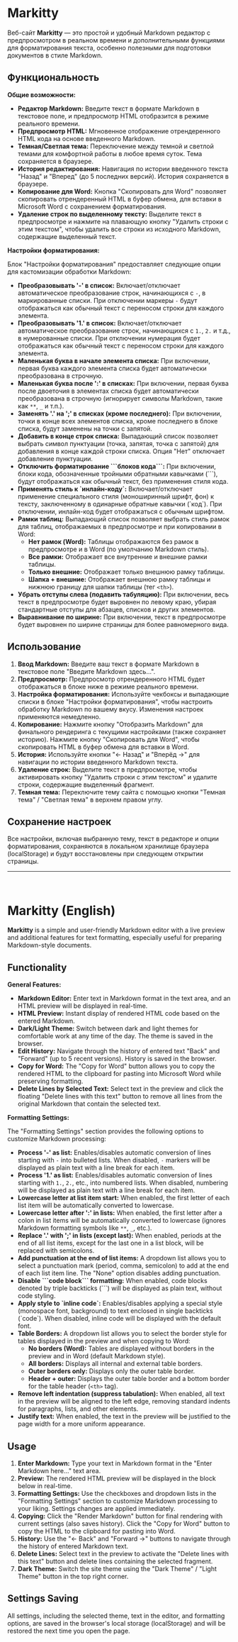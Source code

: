 # Markitty

Веб-сайт **Markitty** — это простой и удобный Markdown редактор с предпросмотром в реальном времени и дополнительными функциями для форматирования текста, особенно полезными для подготовки документов в стиле Markdown.

## Функциональность

**Общие возможности:**

- **Редактор Markdown:** Введите текст в формате Markdown в текстовое поле, и предпросмотр HTML отобразится в режиме реального времени.
- **Предпросмотр HTML:** Мгновенное отображение отрендеренного HTML кода на основе введенного Markdown.
- **Темная/Светлая тема:** Переключение между темной и светлой темами для комфортной работы в любое время суток. Тема сохраняется в браузере.
- **История редактирования:** Навигация по истории введенного текста "Назад" и "Вперед" (до 5 последних версий). История сохраняется в браузере.
- **Копирование для Word:** Кнопка "Скопировать для Word" позволяет скопировать отрендеренный HTML в буфер обмена, для вставки в Microsoft Word с сохранением форматирования.
- **Удаление строк по выделенному тексту:** Выделите текст в предпросмотре и нажмите на плавающую кнопку "Удалить строки с этим текстом", чтобы удалить все строки из исходного Markdown, содержащие выделенный текст.

**Настройки форматирования:**

Блок "Настройки форматирования" предоставляет следующие опции для кастомизации обработки Markdown:

- **Преобразовывать '-' в список:** Включает/отключает автоматическое преобразование строк, начинающихся с `-`, в маркированные списки. При отключении маркеры `-` будут отображаться как обычный текст с переносом строки для каждого элемента.
- **Преобразовывать '1.' в список:** Включает/отключает автоматическое преобразование строк, начинающихся с `1.`, `2.` и т.д., в нумерованные списки. При отключении нумерация будет отображаться как обычный текст с переносом строки для каждого элемента.
- **Маленькая буква в начале элемента списка:** При включении, первая буква каждого элемента списка будет автоматически преобразована в строчную.
- **Маленькая буква после ':' в списках:** При включении, первая буква после двоеточия в элементах списка будет автоматически преобразована в строчную (игнорирует символы Markdown, такие как `**`, `_` и т.п.).
- **Заменять '.' на ';' в списках (кроме последнего):** При включении, точки в конце всех элементов списка, кроме последнего в блоке списка, будут заменены на точки с запятой.
- **Добавить в конце строк списка:** Выпадающий список позволяет выбрать символ пунктуации (точка, запятая, точка с запятой) для добавления в конце каждой строки списка. Опция "Нет" отключает добавление пунктуации.
- **Отключить форматирование \`\`\`блоков кода\`\`\`:** При включении, блоки кода, обозначенные тройными обратными кавычками (\`\`\`), будут отображаться как обычный текст, без применения стиля кода.
- **Применять стиль к \`инлайн-коду\`:** Включает/отключает применение специального стиля (моноширинный шрифт, фон) к тексту, заключенному в одинарные обратные кавычки (\`код\`). При отключении, инлайн-код будет отображаться с обычным шрифтом.
- **Рамки таблиц:** Выпадающий список позволяет выбрать стиль рамок для таблиц, отображаемых в предпросмотре и при копировании в Word:
  - **Нет рамок (Word):** Таблицы отображаются без рамок в предпросмотре и в Word (по умолчанию Markdown стиль).
  - **Все рамки:** Отображает все внутренние и внешние рамки таблицы.
  - **Только внешние:** Отображает только внешнюю рамку таблицы.
  - **Шапка + внешние:** Отображает внешнюю рамку таблицы и нижнюю границу для шапки таблицы (тег `<th>`).
- **Убрать отступы слева (подавить табуляцию):** При включении, весь текст в предпросмотре будет выровнен по левому краю, убирая стандартные отступы для абзацев, списков и других элементов.
- **Выравнивание по ширине:** При включении, текст в предпросмотре будет выровнен по ширине страницы для более равномерного вида.

## Использование

1.  **Ввод Markdown:** Введите ваш текст в формате Markdown в текстовое поле "Введите Markdown здесь...".
2.  **Предпросмотр:** Предпросмотр отрендеренного HTML будет отображаться в блоке ниже в режиме реального времени.
3.  **Настройка форматирования:** Используйте чекбоксы и выпадающие списки в блоке "Настройки форматирования", чтобы настроить обработку Markdown по вашему вкусу. Изменения настроек применяются немедленно.
4.  **Копирование:** Нажмите кнопку "Отобразить Markdown" для финального рендеринга с текущими настройками (также сохраняет историю). Нажмите кнопку "Скопировать для Word", чтобы скопировать HTML в буфер обмена для вставки в Word.
5.  **История:** Используйте кнопки "← Назад" и "Вперёд →" для навигации по истории введенного Markdown текста.
6.  **Удаление строк:** Выделите текст в предпросмотре, чтобы активировать кнопку "Удалить строки с этим текстом" и удалите строки, содержащие выделенный фрагмент.
7.  **Темная тема:** Переключите тему сайта с помощью кнопки "Темная тема" / "Светлая тема" в верхнем правом углу.

## Сохранение настроек

Все настройки, включая выбранную тему, текст в редакторе и опции форматирования, сохраняются в локальном хранилище браузера (localStorage) и будут восстановлены при следующем открытии страницы.

---

<br>

# Markitty (English)

**Markitty** is a simple and user-friendly Markdown editor with a live preview and additional features for text formatting, especially useful for preparing Markdown-style documents.

## Functionality

**General Features:**

- **Markdown Editor:** Enter text in Markdown format in the text area, and an HTML preview will be displayed in real-time.
- **HTML Preview:** Instant display of rendered HTML code based on the entered Markdown.
- **Dark/Light Theme:** Switch between dark and light themes for comfortable work at any time of the day. The theme is saved in the browser.
- **Edit History:** Navigate through the history of entered text "Back" and "Forward" (up to 5 recent versions). History is saved in the browser.
- **Copy for Word:** The "Copy for Word" button allows you to copy the rendered HTML to the clipboard for pasting into Microsoft Word while preserving formatting.
- **Delete Lines by Selected Text:** Select text in the preview and click the floating "Delete lines with this text" button to remove all lines from the original Markdown that contain the selected text.

**Formatting Settings:**

The "Formatting Settings" section provides the following options to customize Markdown processing:

- **Process '-' as list:** Enables/disables automatic conversion of lines starting with `-` into bulleted lists. When disabled, `-` markers will be displayed as plain text with a line break for each item.
- **Process '1.' as list:** Enables/disables automatic conversion of lines starting with `1.`, `2.`, etc., into numbered lists. When disabled, numbering will be displayed as plain text with a line break for each item.
- **Lowercase letter at list item start:** When enabled, the first letter of each list item will be automatically converted to lowercase.
- **Lowercase letter after ':' in lists:** When enabled, the first letter after a colon in list items will be automatically converted to lowercase (ignores Markdown formatting symbols like `**`, `_`, etc.).
- **Replace '.' with ';' in lists (except last):** When enabled, periods at the end of all list items, except for the last one in a list block, will be replaced with semicolons.
- **Add punctuation at the end of list items:** A dropdown list allows you to select a punctuation mark (period, comma, semicolon) to add at the end of each list item line. The "None" option disables adding punctuation.
- **Disable \`\`\`code block\`\`\` formatting:** When enabled, code blocks denoted by triple backticks (\`\`\`) will be displayed as plain text, without code styling.
- **Apply style to \`inline code\`:** Enables/disables applying a special style (monospace font, background) to text enclosed in single backticks (\`code\`). When disabled, inline code will be displayed with the default font.
- **Table Borders:** A dropdown list allows you to select the border style for tables displayed in the preview and when copying to Word:
  - **No borders (Word):** Tables are displayed without borders in the preview and in Word (default Markdown style).
  - **All borders:** Displays all internal and external table borders.
  - **Outer borders only:** Displays only the outer table border.
  - **Header + outer:** Displays the outer table border and a bottom border for the table header (`<th>` tag).
- **Remove left indentation (suppress tabulation):** When enabled, all text in the preview will be aligned to the left edge, removing standard indents for paragraphs, lists, and other elements.
- **Justify text:** When enabled, the text in the preview will be justified to the page width for a more uniform appearance.

## Usage

1.  **Enter Markdown:** Type your text in Markdown format in the "Enter Markdown here..." text area.
2.  **Preview:** The rendered HTML preview will be displayed in the block below in real-time.
3.  **Formatting Settings:** Use the checkboxes and dropdown lists in the "Formatting Settings" section to customize Markdown processing to your liking. Settings changes are applied immediately.
4.  **Copying:** Click the "Render Markdown" button for final rendering with current settings (also saves history). Click the "Copy for Word" button to copy the HTML to the clipboard for pasting into Word.
5.  **History:** Use the "← Back" and "Forward →" buttons to navigate through the history of entered Markdown text.
6.  **Delete Lines:** Select text in the preview to activate the "Delete lines with this text" button and delete lines containing the selected fragment.
7.  **Dark Theme:** Switch the site theme using the "Dark Theme" / "Light Theme" button in the top right corner.

## Settings Saving

All settings, including the selected theme, text in the editor, and formatting options, are saved in the browser's local storage (localStorage) and will be restored the next time you open the page.
